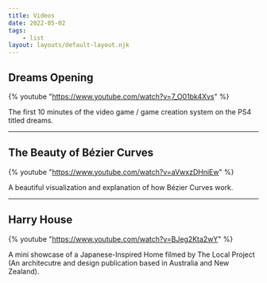 ```yaml
---
title: Videos
date: 2022-05-02
tags: 
    - list
layout: layouts/default-layout.njk
---
```


## Dreams Opening
{% youtube "https://www.youtube.com/watch?v=7_O01bk4Xvs" %}

The first 10 minutes of the video game / game creation system on the PS4 titled dreams.

---
## The Beauty of Bézier Curves
{% youtube "https://www.youtube.com/watch?v=aVwxzDHniEw" %}

A beautiful visualization and explanation of how Bézier Curves work. 

---
## Harry House
{% youtube "https://www.youtube.com/watch?v=BJeg2Kta2wY" %}

A mini showcase of a Japanese-Inspired Home filmed by The Local Project (An architecutre and design publication based in Australia and New Zealand).
